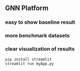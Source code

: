 ## GNN Platform


### easy to show baseline result

### more benchmark datasets

### clear visualization of results


```
pip install streamlit
streamlit run myApp.py
```